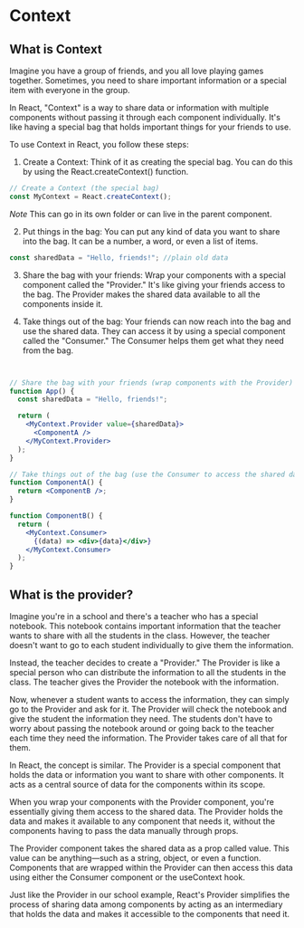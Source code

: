 # Context

## What is Context 

Imagine you have a group of friends, and you all love playing games together. Sometimes, you need to share important information or a special item with everyone in the group.

In React, "Context" is a way to share data or information with multiple components without passing it through each component individually. It's like having a special bag that holds important things for your friends to use.

To use Context in React, you follow these steps:

1. Create a Context: Think of it as creating the special bag. You can do this by using the React.createContext() function.

```jsx
// Create a Context (the special bag)
const MyContext = React.createContext();
```
*Note* This can go in its own folder or can live in the parent component.

2. Put things in the bag: You can put any kind of data you want to share into the bag. It can be a number, a word, or even a list of items.

```jsx
const sharedData = "Hello, friends!"; //plain old data
```

3. Share the bag with your friends: Wrap your components with a special component called the "Provider." It's like giving your friends access to the bag. The Provider makes the shared data available to all the components inside it.

4. Take things out of the bag: Your friends can now reach into the bag and use the shared data. They can access it by using a special component called the "Consumer." The Consumer helps them get what they need from the bag.


```jsx


// Share the bag with your friends (wrap components with the Provider)
function App() {
  const sharedData = "Hello, friends!";

  return (
    <MyContext.Provider value={sharedData}>
      <ComponentA />
    </MyContext.Provider>
  );
}

// Take things out of the bag (use the Consumer to access the shared data)
function ComponentA() {
  return <ComponentB />;
}

function ComponentB() {
  return (
    <MyContext.Consumer>
      {(data) => <div>{data}</div>}
    </MyContext.Consumer>
  );
}

```

## What is the provider?

Imagine you're in a school and there's a teacher who has a special notebook. This notebook contains important information that the teacher wants to share with all the students in the class. However, the teacher doesn't want to go to each student individually to give them the information.

Instead, the teacher decides to create a "Provider." The Provider is like a special person who can distribute the information to all the students in the class. The teacher gives the Provider the notebook with the information.

Now, whenever a student wants to access the information, they can simply go to the Provider and ask for it. The Provider will check the notebook and give the student the information they need. The students don't have to worry about passing the notebook around or going back to the teacher each time they need the information. The Provider takes care of all that for them.

In React, the concept is similar. The Provider is a special component that holds the data or information you want to share with other components. It acts as a central source of data for the components within its scope.

When you wrap your components with the Provider component, you're essentially giving them access to the shared data. The Provider holds the data and makes it available to any component that needs it, without the components having to pass the data manually through props.

The Provider component takes the shared data as a prop called value. This value can be anything—such as a string, object, or even a function. Components that are wrapped within the Provider can then access this data using either the Consumer component or the useContext hook.

Just like the Provider in our school example, React's Provider simplifies the process of sharing data among components by acting as an intermediary that holds the data and makes it accessible to the components that need it.